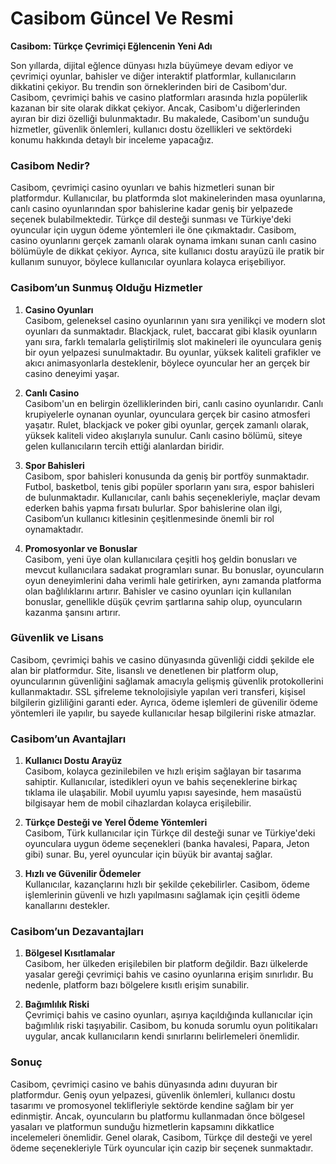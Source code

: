 # Casibom Güncel Ve Resmi
**Casibom: Türkçe Çevrimiçi Eğlencenin Yeni Adı**

Son yıllarda, dijital eğlence dünyası hızla büyümeye devam ediyor ve çevrimiçi oyunlar, bahisler ve diğer interaktif platformlar, kullanıcıların dikkatini çekiyor. Bu trendin son örneklerinden biri de Casibom'dur. Casibom, çevrimiçi bahis ve casino platformları arasında hızla popülerlik kazanan bir site olarak dikkat çekiyor. Ancak, Casibom'u diğerlerinden ayıran bir dizi özelliği bulunmaktadır. Bu makalede, Casibom'un sunduğu hizmetler, güvenlik önlemleri, kullanıcı dostu özellikleri ve sektördeki konumu hakkında detaylı bir inceleme yapacağız.

### Casibom Nedir?

Casibom, çevrimiçi casino oyunları ve bahis hizmetleri sunan bir platformdur. Kullanıcılar, bu platformda slot makinelerinden masa oyunlarına, canlı casino oyunlarından spor bahislerine kadar geniş bir yelpazede seçenek bulabilmektedir. Türkçe dil desteği sunması ve Türkiye'deki oyuncular için uygun ödeme yöntemleri ile öne çıkmaktadır. Casibom, casino oyunlarını gerçek zamanlı olarak oynama imkanı sunan canlı casino bölümüyle de dikkat çekiyor. Ayrıca, site kullanıcı dostu arayüzü ile pratik bir kullanım sunuyor, böylece kullanıcılar oyunlara kolayca erişebiliyor.

### Casibom’un Sunmuş Olduğu Hizmetler

1. **Casino Oyunları**  
   Casibom, geleneksel casino oyunlarının yanı sıra yenilikçi ve modern slot oyunları da sunmaktadır. Blackjack, rulet, baccarat gibi klasik oyunların yanı sıra, farklı temalarla geliştirilmiş slot makineleri ile oyunculara geniş bir oyun yelpazesi sunulmaktadır. Bu oyunlar, yüksek kaliteli grafikler ve akıcı animasyonlarla desteklenir, böylece oyuncular her an gerçek bir casino deneyimi yaşar.

2. **Canlı Casino**  
   Casibom'un en belirgin özelliklerinden biri, canlı casino oyunlarıdır. Canlı krupiyelerle oynanan oyunlar, oyunculara gerçek bir casino atmosferi yaşatır. Rulet, blackjack ve poker gibi oyunlar, gerçek zamanlı olarak, yüksek kaliteli video akışlarıyla sunulur. Canlı casino bölümü, siteye gelen kullanıcıların tercih ettiği alanlardan biridir.

3. **Spor Bahisleri**  
   Casibom, spor bahisleri konusunda da geniş bir portföy sunmaktadır. Futbol, basketbol, tenis gibi popüler sporların yanı sıra, espor bahisleri de bulunmaktadır. Kullanıcılar, canlı bahis seçenekleriyle, maçlar devam ederken bahis yapma fırsatı bulurlar. Spor bahislerine olan ilgi, Casibom’un kullanıcı kitlesinin çeşitlenmesinde önemli bir rol oynamaktadır.

4. **Promosyonlar ve Bonuslar**  
   Casibom, yeni üye olan kullanıcılara çeşitli hoş geldin bonusları ve mevcut kullanıcılara sadakat programları sunar. Bu bonuslar, oyuncuların oyun deneyimlerini daha verimli hale getirirken, aynı zamanda platforma olan bağlılıklarını artırır. Bahisler ve casino oyunları için kullanılan bonuslar, genellikle düşük çevrim şartlarına sahip olup, oyuncuların kazanma şansını artırır.

### Güvenlik ve Lisans

Casibom, çevrimiçi bahis ve casino dünyasında güvenliği ciddi şekilde ele alan bir platformdur. Site, lisanslı ve denetlenen bir platform olup, oyuncularının güvenliğini sağlamak amacıyla gelişmiş güvenlik protokollerini kullanmaktadır. SSL şifreleme teknolojisiyle yapılan veri transferi, kişisel bilgilerin gizliliğini garanti eder. Ayrıca, ödeme işlemleri de güvenilir ödeme yöntemleri ile yapılır, bu sayede kullanıcılar hesap bilgilerini riske atmazlar.

### Casibom’un Avantajları

1. **Kullanıcı Dostu Arayüz**  
   Casibom, kolayca gezinilebilen ve hızlı erişim sağlayan bir tasarıma sahiptir. Kullanıcılar, istedikleri oyun ve bahis seçeneklerine birkaç tıklama ile ulaşabilir. Mobil uyumlu yapısı sayesinde, hem masaüstü bilgisayar hem de mobil cihazlardan kolayca erişilebilir.

2. **Türkçe Desteği ve Yerel Ödeme Yöntemleri**  
   Casibom, Türk kullanıcılar için Türkçe dil desteği sunar ve Türkiye'deki oyunculara uygun ödeme seçenekleri (banka havalesi, Papara, Jeton gibi) sunar. Bu, yerel oyuncular için büyük bir avantaj sağlar.

3. **Hızlı ve Güvenilir Ödemeler**  
   Kullanıcılar, kazançlarını hızlı bir şekilde çekebilirler. Casibom, ödeme işlemlerinin güvenli ve hızlı yapılmasını sağlamak için çeşitli ödeme kanallarını destekler.

### Casibom’un Dezavantajları

1. **Bölgesel Kısıtlamalar**  
   Casibom, her ülkeden erişilebilen bir platform değildir. Bazı ülkelerde yasalar gereği çevrimiçi bahis ve casino oyunlarına erişim sınırlıdır. Bu nedenle, platform bazı bölgelere kısıtlı erişim sunabilir.

2. **Bağımlılık Riski**  
   Çevrimiçi bahis ve casino oyunları, aşırıya kaçıldığında kullanıcılar için bağımlılık riski taşıyabilir. Casibom, bu konuda sorumlu oyun politikaları uygular, ancak kullanıcıların kendi sınırlarını belirlemeleri önemlidir.

### Sonuç

Casibom, çevrimiçi casino ve bahis dünyasında adını duyuran bir platformdur. Geniş oyun yelpazesi, güvenlik önlemleri, kullanıcı dostu tasarımı ve promosyonel teklifleriyle sektörde kendine sağlam bir yer edinmiştir. Ancak, oyuncuların bu platformu kullanmadan önce bölgesel yasaları ve platformun sunduğu hizmetlerin kapsamını dikkatlice incelemeleri önemlidir. Genel olarak, Casibom, Türkçe dil desteği ve yerel ödeme seçenekleriyle Türk oyuncular için cazip bir seçenek sunmaktadır.

